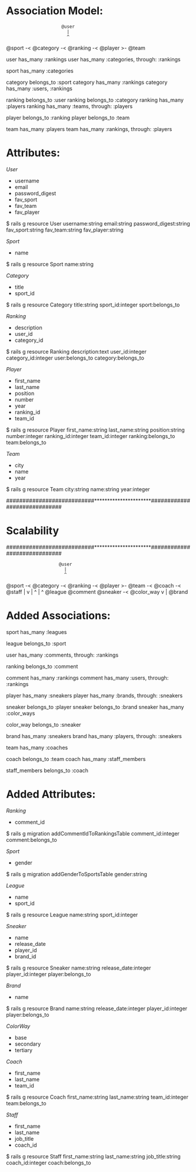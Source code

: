 # Association Model:
                         @user      
                           |           
                           ^           
@sport -< @category -< @ranking -< @player >- @team

user has_many :rankings
user has_many :categories, through: :rankings

sport has_many :categories           

category belongs_to :sport
category has_many :rankings
category has_many :users, :rankings

ranking belongs_to :user
ranking belongs_to :category
ranking has_many :players
ranking has_many :teams, through: :players

player belongs_to :ranking
player belongs_to :team

team has_many :players
team has_many :rankings, through: :players

# Attributes:

*User*
* username
* email
* password_digest
* fav_sport
* fav_team
* fav_player

$ rails g resource User username:string email:string password_digest:string fav_sport:string fav_team:string fav_player:string

*Sport*
* name

$ rails g resource Sport name:string

*Category*
* title
* sport_id

$ rails g resource Category title:string sport_id:integer sport:belongs_to

*Ranking*
* description
* user_id
* category_id

$ rails g resource Ranking description:text user_id:integer category_id:integer user:belongs_to category:belongs_to

*Player*
* first_name
* last_name
* position
* number
* year
* ranking_id
* team_id

$ rails g resource Player first_name:string last_name:string position:string number:integer ranking_id:integer team_id:integer ranking:belongs_to team:belongs_to

*Team*
* city
* name
* year

$ rails g resource Team city:string name:string year:integer


###########################**********************#############################

#                               Scalability

###########################**********************#############################

                        @user
                          |
                          ^
@sport -< @category -< @ranking -< @player >- @team -< @coach -< @staff
   |                      v           |
   ^                      |           ^
@league                @comment   @sneaker -< @color_way
                                      v
                                      |
                                   @brand

# Added Associations:
sport has_many :leagues

league belongs_to :sport

user has_many :comments, through: :rankings

ranking belongs_to :comment

comment has_many :rankings
comment has_many :users, through: :rankings

player has_many :sneakers
player has_many :brands, through: :sneakers

sneaker belongs_to :player
sneaker belongs_to :brand
sneaker has_many :color_ways

color_way belongs_to :sneaker

brand has_many :sneakers
brand has_many :players, through: :sneakers

team has_many :coaches

coach belongs_to :team
coach has_many :staff_members

staff_members belongs_to :coach

# Added Attributes:
*Ranking*
* comment_id

$ rails g migration addCommentIdToRankingsTable comment_id:integer comment:belongs_to

*Sport*
* gender

$ rails g migration addGenderToSportsTable gender:string

*League*
* name
* sport_id

$ rails g resource League name:string sport_id:integer

*Sneaker*
* name
* release_date
* player_id
* brand_id

$ rails g resource Sneaker name:string release_date:integer player_id:integer player:belongs_to

*Brand*
* name

$ rails g resource Brand name:string release_date:integer player_id:integer player:belongs_to

*ColorWay*
* base
* secondary
* tertiary

*Coach*
* first_name
* last_name
* team_id

$ rails g resource Coach first_name:string last_name:string team_id:integer team:belongs_to

*Staff*
* first_name
* last_name
* job_title
* coach_id

$ rails g resource Staff first_name:string last_name:string job_title:string coach_id:integer coach:belongs_to
